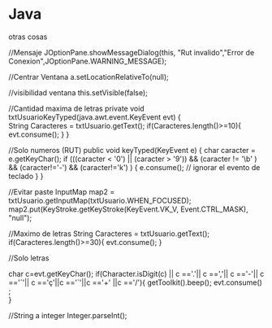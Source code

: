 # Java
otras cosas

//Mensaje
JOptionPane.showMessageDialog(this, "Rut invalido","Error de Conexion",JOptionPane.WARNING_MESSAGE);


//Centrar Ventana
a.setLocationRelativeTo(null);

//visibilidad ventana
this.setVisible(false);


//Cantidad maxima de letras
 private void txtUsuarioKeyTyped(java.awt.event.KeyEvent evt) {                                    
  String Caracteres = txtUsuario.getText();
        if(Caracteres.length()>=10){
            evt.consume();
        }
    }  

//Solo numeros (RUT)
public void keyTyped(KeyEvent e) {
                char caracter = e.getKeyChar();
                if (((caracter < '0') || (caracter > '9')) && (caracter != '\b' ) && (caracter!='-') && (caracter!='k') ) {
                    e.consume(); // ignorar el evento de teclado
 }
}

//Evitar paste 
InputMap map2 = txtUsuario.getInputMap(txtUsuario.WHEN_FOCUSED);
map2.put(KeyStroke.getKeyStroke(KeyEvent.VK_V, Event.CTRL_MASK), "null"); 


//Maximo de letras
      String Caracteres = txtUsuario.getText();
        if(Caracteres.length()>=30){
            evt.consume();
        }

//Solo letras

char c=evt.getKeyChar();
if(Character.isDigit(c) || c =='.'|| c ==','|| c =='-'|| c =='´'|| c =='ç'||c =='`'||c =='+' ||c =='/'){
              getToolkit().beep();
              evt.consume() ;   
          }


//String a integer
Integer.parseInt();



















